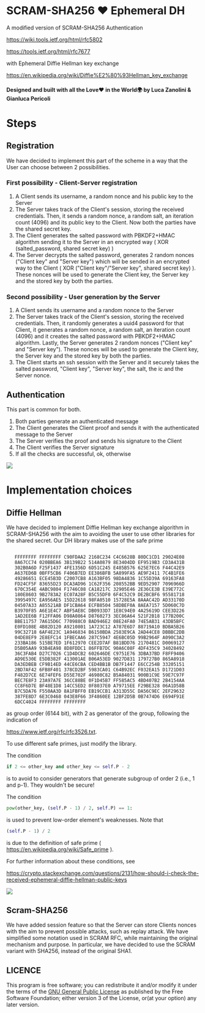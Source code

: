 # SCRAM-SHA256 ❤️ Ephemeral DH

A modified version of SCRAM-SHA256 Authentication 

https://wiki.tools.ietf.org/html/rfc5802 

https://tools.ietf.org/html/rfc7677

with Ephemeral Diffie Hellman key exchange

https://en.wikipedia.org/wiki/Diffie%E2%80%93Hellman_key_exchange

#### Designed and built with all the Love❤️ in the World🌍 by Luca Zanolini & Gianluca Pericoli

# Steps

## Registration

We have decided to implement this part of the scheme in a way that the User can choose between 2 possibilities.

### First possibility - Client-Server registration

1. A Client sends its username, a random nonce and his public key to the Server
2. The Server takes track of the Client's session, storing the received credentials. Then, it sends a random nonce, a random salt, an iteration count (4096) and its public key to the Client. Now both the parties have the shared secret key. 
3. The Client generates the salted password with PBKDF2+HMAC algorithm sending it to the Server in an encrypted way ( XOR (salted_password, shared secret key) )
4. The Server decrypts the salted password, generates 2 random nonces ("Client key" and "Server key") which will be sended in an encrypted way to the Client ( XOR ("Client key"/"Server key", shared secret key) ). These nonces will be used to generate the Client key, the Server key and the stored key by both the parties.

### Second possibility - User generation by the Server

1. A Client sends its username and a random nonce to the Server
2. The Server takes track of the Client's session, storing the received credentials. Then, it randomly generates a uuid4 password for that Client, it generates a random nonce, a random salt, an iteration count (4096) and it creates the salted password with PBKDF2+HMAC algorithm. Lastly, the Server generates 2 random nonces ("Client key" and "Server key"). These nonces will be used to generate the Client key, the Server key and the stored key by both the parties.
3. The Client starts an ssh session with the Server and it securely takes the salted password, "Client key", "Server key", the salt, the ic and the Server nonce. 

## Authentication

This part is common for both.

1. Both parties generate an authenticated message
2. The Client generates the Client proof and sends it with the authenticated message to the Server
3. The Server verifies the proof and sends his signature to the Client
4. The Client verifies the Server signature
5. If all the checks are successful, ok, otherwise

![ ](https://memegenerator.net/img/instances/68189102/authentication-failed-you-shall-not-pass.jpg)

# Implementation choices

## Diffie Hellman

We have decided to implement Diffie Hellman key exchange algorithm in SCRAM-SHA256 with the aim to avoiding the user to use other libraries for the shared secret. Our DH library makes use of the safe prime

```

   FFFFFFFF FFFFFFFF C90FDAA2 2168C234 C4C6628B 80DC1CD1 29024E08
   8A67CC74 020BBEA6 3B139B22 514A0879 8E3404DD EF9519B3 CD3A431B
   302B0A6D F25F1437 4FE1356D 6D51C245 E485B576 625E7EC6 F44C42E9
   A637ED6B 0BFF5CB6 F406B7ED EE386BFB 5A899FA5 AE9F2411 7C4B1FE6
   49286651 ECE45B3D C2007CB8 A163BF05 98DA4836 1C55D39A 69163FA8
   FD24CF5F 83655D23 DCA3AD96 1C62F356 208552BB 9ED52907 7096966D
   670C354E 4ABC9804 F1746C08 CA18217C 32905E46 2E36CE3B E39E772C
   180E8603 9B2783A2 EC07A28F B5C55DF0 6F4C52C9 DE2BCBF6 95581718
   3995497C EA956AE5 15D22618 98FA0510 15728E5A 8AAAC42D AD33170D
   04507A33 A85521AB DF1CBA64 ECFB8504 58DBEF0A 8AEA7157 5D060C7D
   B3970F85 A6E1E4C7 ABF5AE8C DB0933D7 1E8C94E0 4A25619D CEE3D226
   1AD2EE6B F12FFA06 D98A0864 D8760273 3EC86A64 521F2B18 177B200C
   BBE11757 7A615D6C 770988C0 BAD946E2 08E24FA0 74E5AB31 43DB5BFC
   E0FD108E 4B82D120 A9210801 1A723C12 A787E6D7 88719A10 BDBA5B26
   99C32718 6AF4E23C 1A946834 B6150BDA 2583E9CA 2AD44CE8 DBBBC2DB
   04DE8EF9 2E8EFC14 1FBECAA6 287C5947 4E6BC05D 99B2964F A090C3A2
   233BA186 515BE7ED 1F612970 CEE2D7AF B81BDD76 2170481C D0069127
   D5B05AA9 93B4EA98 8D8FDDC1 86FFB7DC 90A6C08F 4DF435C9 34028492
   36C3FAB4 D27C7026 C1D4DCB2 602646DE C9751E76 3DBA37BD F8FF9406
   AD9E530E E5DB382F 413001AE B06A53ED 9027D831 179727B0 865A8918
   DA3EDBEB CF9B14ED 44CE6CBA CED4BB1B DB7F1447 E6CC254B 33205151
   2BD7AF42 6FB8F401 378CD2BF 5983CA01 C64B92EC F032EA15 D1721D03
   F482D7CE 6E74FEF6 D55E702F 46980C82 B5A84031 900B1C9E 59E7C97F
   BEC7E8F3 23A97A7E 36CC88BE 0F1D45B7 FF585AC5 4BD407B2 2B4154AA
   CC8F6D7E BF48E1D8 14CC5ED2 0F8037E0 A79715EE F29BE328 06A1D58B
   B7C5DA76 F550AA3D 8A1FBFF0 EB19CCB1 A313D55C DA56C9EC 2EF29632
   387FE8D7 6E3C0468 043E8F66 3F4860EE 12BF2D5B 0B7474D6 E694F91E
   6DCC4024 FFFFFFFF FFFFFFFF

```

 as group order (6144 bit), with 2 as generator of the group, following the indication of 

https://www.ietf.org/rfc/rfc3526.txt.

To use different safe primes, just modify the library. 

The condition

```python
if 2 <= other_key and other_key <= self.P - 2 
```

is to avoid to consider generators that generate subgroup of order 2 (i.e., 1 and p-1). They wouldn't be secure! 

The condition

```python
pow(other_key, (self.P - 1) / 2, self.P) == 1:
```

is used to prevent low-order element's weaknesses. Note that 

```python
(self.P - 1) / 2
```
is due to the definition of safe prime ( https://en.wikipedia.org/wiki/Safe_prime ).

For further information about these conditions, see

https://crypto.stackexchange.com/questions/2131/how-should-i-check-the-received-ephemeral-diffie-hellman-public-keys

![ ](https://media.giphy.com/media/BmmfETghGOPrW/giphy.gif)


## Scram-SHA256

We have added session feature so that the Server can store Clients nonces with the aim to prevent possible attacks, such as replay attack. We have simplified some notation used in SCRAM RFC, while maintaining the original mechanism and purpose. In particular, we have decided to use the SCRAM variant with SHA256, instead of the original SHA1.

## LICENCE

This program is free software; you can redistribute it and/or modify it under the terms of the [GNU General Public License](https://www.gnu.org/licenses/gpl-3.0.html) as published by the Free Software Foundation; either version 3 of the License, or(at your option) any later version.
